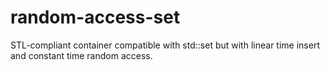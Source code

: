 random-access-set
=================

STL-compliant container compatible with std::set but with linear time insert and constant time random access.